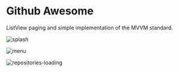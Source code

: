 # Github Awesome
ListView paging and simple implementation of the MVVM standard.


![splash](https://user-images.githubusercontent.com/5481198/41811344-6849668e-76e4-11e8-9fee-7821f9965253.png)

![menu](https://user-images.githubusercontent.com/5481198/41811357-8eab1b74-76e4-11e8-8103-fa0c1db4557e.png)

![repositories-loading](https://user-images.githubusercontent.com/5481198/41811401-393a429a-76e5-11e8-981b-7fb0b9a8b9d7.png)

